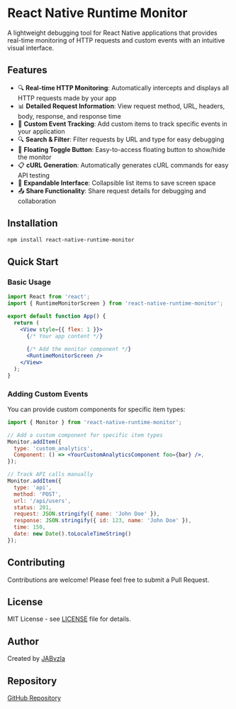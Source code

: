 # React Native Runtime Monitor

A lightweight debugging tool for React Native applications that provides real-time monitoring of HTTP requests and custom events with an intuitive visual interface.

## Features

- 🔍 **Real-time HTTP Monitoring**: Automatically intercepts and displays all HTTP requests made by your app
- 📊 **Detailed Request Information**: View request method, URL, headers, body, response, and response time
- 🎯 **Custom Event Tracking**: Add custom items to track specific events in your application
- 🔍 **Search & Filter**: Filter requests by URL and type for easy debugging
- 📱 **Floating Toggle Button**: Easy-to-access floating button to show/hide the monitor
- 📋 **cURL Generation**: Automatically generates cURL commands for easy API testing
- 🎨 **Expandable Interface**: Collapsible list items to save screen space
- 📤 **Share Functionality**: Share request details for debugging and collaboration

## Installation

```bash
npm install react-native-runtime-monitor
```

## Quick Start

### Basic Usage

```jsx
import React from 'react';
import { RuntimeMonitorScreen } from 'react-native-runtime-monitor';

export default function App() {
  return (
    <View style={{ flex: 1 }}>
      {/* Your app content */}
      
      {/* Add the monitor component */}
      <RuntimeMonitorScreen />
    </View>
  );
}
```

### Adding Custom Events


You can provide custom components for specific item types:

```jsx
import { Monitor } from 'react-native-runtime-monitor';

// Add a custom component for specific item types
Monitor.addItem({
  type: 'custom_analytics',
  Component: () => <YourCustomAnalyticsComponent foo={bar} />,
});
```


```jsx
// Track API calls manually
Monitor.addItem({
  type: 'api',
  method: 'POST',
  url: '/api/users',
  status: 201,
  request: JSON.stringify({ name: 'John Doe' }),
  response: JSON.stringify({ id: 123, name: 'John Doe' }),
  time: 150,
  date: new Date().toLocaleTimeString()
});
```

## Contributing

Contributions are welcome! Please feel free to submit a Pull Request.

## License

MIT License - see [LICENSE](LICENSE) file for details.

## Author

Created by [JABvzla](https://github.com/JABvzla)

## Repository

[GitHub Repository](https://github.com/JABvzla/react-native-runtime-monitor)